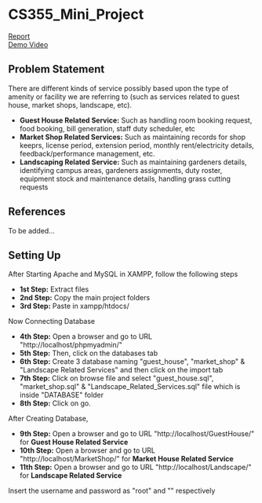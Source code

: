 # CS355_Mini_Project

[Report](https://docs.google.com/presentation/d/1XM7BttTLwyz4IMS_ygr9sam1osl4HuetDxsfcgtwHNA/edit?usp=sharing) <br /> 
[Demo Video](https://drive.google.com/file/d/1poRH4IyNf_sbb4NMw9iq-1fpz9WsCn5W/view?usp=sharing)


## Problem Statement
There are different kinds of service possibly based upon the type of amenity or facility we are referring to (such as services related to guest house, market shops, landscape, etc).

- **Guest House Related Service:** Such as handling room booking request, food booking, bill generation, staff duty scheduler, etc
- **Market Shop Related Services:** Such as maintaining records for shop keeprs, license period, extension period, monthly rent/electricity details, feedback/performance management, etc.
- **Landscaping Related Service:** Such as maintaining gardeners details, identifying campus areas, gardeners assignments, duty roster, equipment stock and maintenance details, handling grass cutting requests

## References
To be added...

## Setting Up
After Starting Apache and MySQL in XAMPP, follow the following steps

- **1st Step:** Extract files
- **2nd Step:** Copy the main project folders
- **3rd Step:** Paste in xampp/htdocs/

Now Connecting Database

- **4th Step:** Open a browser and go to URL "http://localhost/phpmyadmin/"
- **5th Step:** Then, click on the databases tab
- **6th Step:** Create 3 database naming "guest_house", "market_shop" & "Landscape Related Services" and then click on the import tab
- **7th Step:** Click on browse file and select "guest_house.sql", "market_shop.sql" & "Landscape_Related_Services.sql" file which is inside "DATABASE" folder
- **8th Step:** Click on go.

After Creating Database,

- **9th Step:** Open a browser and go to URL "http://localhost/GuestHouse/" for **Guest House Related Service**
- **10th Step:** Open a browser and go to URL "http://localhost/MarketShop/" for **Market House Related Service**
- **11th Step:** Open a browser and go to URL "http://localhost/Landscape/" for **Landscape Related Service**

Insert the username and password as "root" and "" respectively
